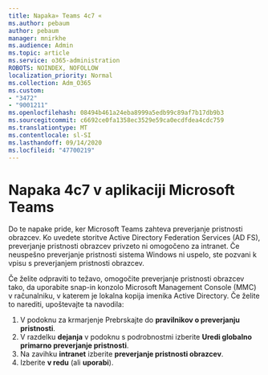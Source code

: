 ```yaml
---
title: Napaka» Teams 4c7 «
ms.author: pebaum
author: pebaum
manager: mnirkhe
ms.audience: Admin
ms.topic: article
ms.service: o365-administration
ROBOTS: NOINDEX, NOFOLLOW
localization_priority: Normal
ms.collection: Adm_O365
ms.custom:
- "3472"
- "9001211"
ms.openlocfilehash: 08494b461a24eba8999a5edb99c89af7b17db9b3
ms.sourcegitcommit: c6692ce0fa1358ec3529e59ca0ecdfdea4cdc759
ms.translationtype: MT
ms.contentlocale: sl-SI
ms.lasthandoff: 09/14/2020
ms.locfileid: "47700219"
---
```

# <a name="4c7-error-in-microsoft-teams"></a>Napaka 4c7 v aplikaciji Microsoft Teams

Do te napake pride, ker Microsoft Teams zahteva preverjanje pristnosti obrazcev. Ko uvedete storitve Active Directory Federation Services (AD FS), preverjanje pristnosti obrazcev privzeto ni omogočeno za intranet. Če neuspešno preverjanje pristnosti sistema Windows ni uspelo, ste pozvani k vpisu s preverjanjem pristnosti obrazcev.

Če želite odpraviti to težavo, omogočite preverjanje pristnosti obrazcev tako, da uporabite snap-in konzolo Microsoft Management Console (MMC) v računalniku, v katerem je lokalna kopija imenika Active Directory. Če želite to narediti, upoštevajte ta navodila: 

1. V podoknu za krmarjenje Prebrskajte do **pravilnikov o preverjanju pristnosti**.
2. V razdelku **dejanja** v podoknu s podrobnostmi izberite **Uredi globalno primarno preverjanje pristnosti**.
3. Na zavihku **intranet** izberite **preverjanje pristnosti obrazcev**.
4. Izberite **v redu** (ali **uporabi**).